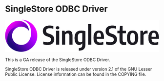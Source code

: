 # SingleStore ODBC Driver
![logo](singlestore_logo_horizontal_color_on-white_rgb.png)

This is a GA release of the SingleStore ODBC Driver.
 
SingleStore ODBC Driver is released under version 2.1 of the GNU Lesser Public License.
License information can be found in the COPYING file.

